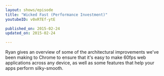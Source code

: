 ```yaml
---
layout: shows/episode
title: "Wicked Fast (Performance Investment)"
youtubeID: v0xRTEf-ytE

published_on: 2015-02-24
updated_on: 2015-02-24

---
```


Ryan gives an overview of some of the architectural improvements we've been making to Chrome to ensure that it's easy to make 60fps web applications across any device, as well as some features that help your apps perform silky-smooth.
